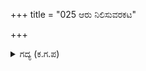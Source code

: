 +++
title = "025 ಆರು ನಿಲಿಸುವರಕಟ"

+++

<details><summary>ಗದ್ಯ (ಕ.ಗ.ಪ) </summary>

25. 'ಈ ದುಷ್ಟ ಅಸ್ತ್ರವನ್ನು ಯಾರು ನಿಲ್ಲಿಸುತ್ತಾರೆ. ಭೀಮ ಅರ್ಜುನರ ಹರಿತವಾದ ಅಸ್ತ್ರಗಳೆಲ್ಲಾ, ಅಯ್ಯೋ ಶಿವನೇ ಬಾಳೆಗಿಡದಂತೆ ಮುರಿದು ಹೋದವಲ್ಲಾ. ಇದು ದುರ್ಯೋಧನನನ್ನು ಜಯಲಕ್ಷ್ಮಿ ಒಲಿಯುವಂತೆ ಮಾಡುವ ಕುಂಟಣಿಯಂತಹ ಬಾಣ. ಇನ್ನು ಯಾರ ಬಳಿ ನಮ್ಮ ಸಂಕಟವನ್ನು ಹೇಳಿಕೊಳ್ಳುವುದು, ಅಯ್ಯೋ' ಎನ್ನುತ್ತಾ ಶತ್ರುಸೈನ್ಯ ನಡುಗಿತು.
</details>
